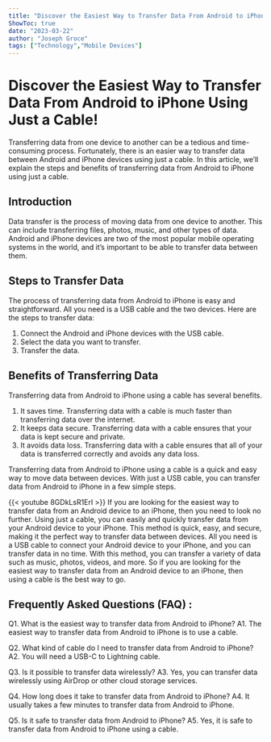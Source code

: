 ```yaml
---
title: "Discover the Easiest Way to Transfer Data From Android to iPhone Using Just a Cable!"
ShowToc: true 
date: "2023-03-22"
author: "Joseph Groce" 
tags: ["Technology","Mobile Devices"]
---
```

# Discover the Easiest Way to Transfer Data From Android to iPhone Using Just a Cable!

Transferring data from one device to another can be a tedious and time-consuming process. Fortunately, there is an easier way to transfer data between Android and iPhone devices using just a cable. In this article, we’ll explain the steps and benefits of transferring data from Android to iPhone using just a cable. 

## Introduction 

Data transfer is the process of moving data from one device to another. This can include transferring files, photos, music, and other types of data. Android and iPhone devices are two of the most popular mobile operating systems in the world, and it’s important to be able to transfer data between them. 

## Steps to Transfer Data 

The process of transferring data from Android to iPhone is easy and straightforward. All you need is a USB cable and the two devices. Here are the steps to transfer data: 

1. Connect the Android and iPhone devices with the USB cable. 
2. Select the data you want to transfer. 
3. Transfer the data. 

## Benefits of Transferring Data 

Transferring data from Android to iPhone using a cable has several benefits. 

1. It saves time. Transferring data with a cable is much faster than transferring data over the internet. 
2. It keeps data secure. Transferring data with a cable ensures that your data is kept secure and private. 
3. It avoids data loss. Transferring data with a cable ensures that all of your data is transferred correctly and avoids any data loss. 

Transferring data from Android to iPhone using a cable is a quick and easy way to move data between devices. With just a USB cable, you can transfer data from Android to iPhone in a few simple steps.

{{< youtube 8GDkLsR1ErI >}} 
If you are looking for the easiest way to transfer data from an Android device to an iPhone, then you need to look no further. Using just a cable, you can easily and quickly transfer data from your Android device to your iPhone. This method is quick, easy, and secure, making it the perfect way to transfer data between devices. All you need is a USB cable to connect your Android device to your iPhone, and you can transfer data in no time. With this method, you can transfer a variety of data such as music, photos, videos, and more. So if you are looking for the easiest way to transfer data from an Android device to an iPhone, then using a cable is the best way to go.

## Frequently Asked Questions (FAQ) :
Q1. What is the easiest way to transfer data from Android to iPhone?
A1. The easiest way to transfer data from Android to iPhone is to use a cable.

Q2. What kind of cable do I need to transfer data from Android to iPhone?
A2. You will need a USB-C to Lightning cable.

Q3. Is it possible to transfer data wirelessly?
A3. Yes, you can transfer data wirelessly using AirDrop or other cloud storage services.

Q4. How long does it take to transfer data from Android to iPhone?
A4. It usually takes a few minutes to transfer data from Android to iPhone.

Q5. Is it safe to transfer data from Android to iPhone?
A5. Yes, it is safe to transfer data from Android to iPhone using a cable.


